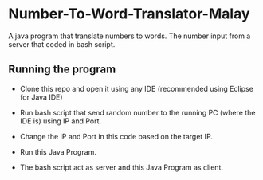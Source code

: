 # Number-To-Word-Translator-Malay
A java program that translate numbers to words. The number input from a server that coded in bash script.


## Running the program
- Clone this repo and open it using any IDE (recommended using Eclipse for Java IDE)
- Run bash script that send random number to the running PC (where the IDE is) using IP and Port.
- Change the IP and Port in this code based on the target IP.
- Run this Java Program.

- The bash script act as server and this Java Program as client.
